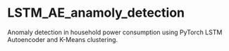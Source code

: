 # LSTM_AE_anamoly_detection
Anomaly detection in household power consumption using PyTorch LSTM Autoencoder and K-Means clustering.
